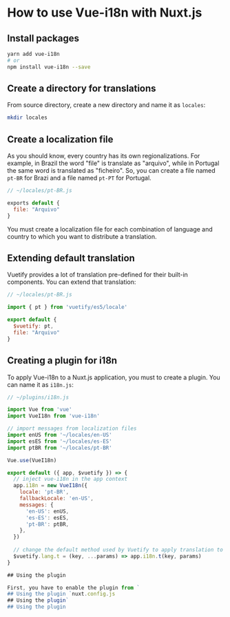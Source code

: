 # How to use Vue-i18n with Nuxt.js

## Install packages

```sh
yarn add vue-i18n
# or
npm install vue-i18n --save
```

## Create a directory for translations

From source directory, create a new directory and name it as `locales`:

```sh
mkdir locales
```

## Create a localization file

As you should know, every country has its own regionalizations. For example, in Brazil the word "file" is translate as "arquivo", while in Portugal the same word is translated as "ficheiro". So, you can create a file named `pt-BR` for Brazi and a file named `pt-PT` for Portugal.

```js
// ~/locales/pt-BR.js

exports default {
  file: "Arquivo"
}
```

You must create a localization file for each combination of language and country to which you want to distribute a translation.

## Extending default translation

Vuetify provides a lot of translation pre-defined for their built-in components. You can extend that translation:

```js
// ~/locales/pt-BR.js

import { pt } from 'vuetify/es5/locale'

export default {
  $vuetify: pt,
  file: "Arquivo"
}
```

## Creating a plugin for i18n

To apply Vue-i18n to a Nuxt.js application, you must to create a plugin. You can name it as `i18n.js`:

```js
// ~/plugins/i18n.js

import Vue from 'vue'
import VueI18n from 'vue-i18n'

// import messages from localization files
import enUS from '~/locales/en-US'
import esES from '~/locales/es-ES'
import ptBR from '~/locales/pt-BR'

Vue.use(VueI18n)

export default ({ app, $vuetify }) => {
  // inject vue-i18n in the app context
  app.i18n = new VueI18n({
    locale: 'pt-BR',
    fallbackLocale: 'en-US',
    messages: {
      'en-US': enUS,
      'es-ES': esES,
      'pt-BR': ptBR,
    },
  })
  
  // change the default method used by Vuetify to apply translation to their built-in components
  $vuetify.lang.t = (key, ...params) => app.i18n.t(key, params)
}

## Using the plugin

First, you have to enable the plugin from `
## Using the plugin `nuxt.config.js
## Using the plugin`
## Using the plugin
